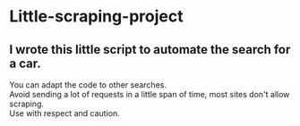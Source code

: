 # Little-scraping-project
## I wrote this little script to automate the search for a car.

You can adapt the code to other searches.\
Avoid sending a lot of requests in a little span of time, most sites don't allow scraping.\
Use with respect and caution.
